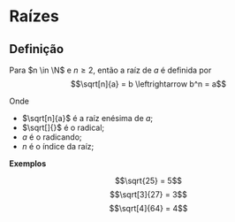 # Raízes

## Definição
Para $n \in \N$ e $n \geq 2$, então a raíz de $a$ é definida por
$$\sqrt[n]{a} = b \leftrightarrow  b^n = a$$

Onde
- $\sqrt[n]{a}$ é a raíz enésima de $a$;
- $\sqrt[]{}$ é o radical;
- $a$ é o radicando;
- $n$ é o índice da raíz;

**Exemplos**

$$\sqrt{25} = 5$$
$$\sqrt[3]{27} = 3$$
$$\sqrt[4]{64} = 4$$